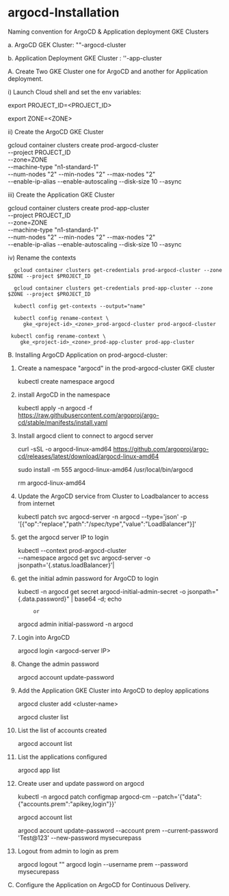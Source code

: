 # argocd-Installation

Naming convention for ArgoCD & Application deployment GKE Clusters

  a. ArgoCD GEK Cluster: \"<env>"-argocd-cluster
  
  b. Application Deployment GKE Cluster : '<env>'-app-cluster

A. Create Two GKE Cluster one for ArgoCD and another for Application deployment.
  
  i) Launch Cloud shell and set the env variables:
  
  export PROJECT_ID=\<PROJECT_ID>
  
  export ZONE=\<ZONE>

  ii) Create the ArgoCD GKE Cluster
  
   gcloud container clusters create prod-argocd-cluster \
    --project PROJECT_ID \
    --zone=ZONE \
    --machine-type "n1-standard-1" \
    --num-nodes "2" --min-nodes "2" --max-nodes "2" \
    --enable-ip-alias --enable-autoscaling --disk-size 10 --async
    
  iii) Create the Application GKE Cluster
  
   gcloud container clusters create prod-app-cluster \
    --project PROJECT_ID \
    --zone=ZONE \
    --machine-type "n1-standard-1" \
    --num-nodes "2" --min-nodes "2" --max-nodes "2" \
    --enable-ip-alias --enable-autoscaling --disk-size 10 --async

  iv) Rename the contexts
  
      gcloud container clusters get-credentials prod-argocd-cluster --zone $ZONE --project $PROJECT_ID
      
      gcloud container clusters get-credentials prod-app-cluster --zone $ZONE --project $PROJECT_ID
     
      kubectl config get-contexts --output="name"
 
      kubectl config rename-context \
         gke_<project-id>_<zone>_prod-argocd-cluster prod-argocd-cluster

     kubectl config rename-context \
        gke_<project-id>_<zone>_prod-app-cluster prod-app-cluster
        
B. Installing ArgoCD Application on prod-argocd-cluster:
 
1. Create a namespace "argocd" in the prod-argocd-cluster GKE cluster
      
    kubectl create namespace argocd
     
2. install ArgoCD in the namespace 
 
     kubectl apply -n argocd -f https://raw.githubusercontent.com/argoproj/argo-cd/stable/manifests/install.yaml
 
3. Install argocd client to connect to argocd server
 
     curl -sSL -o argocd-linux-amd64 https://github.com/argoproj/argo-cd/releases/latest/download/argocd-linux-amd64
 
     sudo install -m 555 argocd-linux-amd64 /usr/local/bin/argocd
 
     rm argocd-linux-amd64
 
4. Update the ArgoCD service from Cluster to Loadbalancer to access from internet
 
     kubectl patch svc argocd-server -n argocd --type='json' -p '[{"op":"replace","path":"/spec/type","value":"LoadBalancer"}]'
  
5. get the argocd server IP to login
 
     kubectl --context prod-argocd-cluster \
       --namespace argocd get svc argocd-server -o jsonpath='{.status.loadBalancer}'|
 
6.  get the initial admin password for ArgoCD to login
    
     kubectl -n argocd get secret argocd-initial-admin-secret -o jsonpath="{.data.password}" | base64 -d; echo
 
             or 
 
      argocd admin initial-password -n argocd
 
7. Login into ArgoCD
  
     argocd login \<argocd-server IP>

8. Change the admin password

	  argocd account update-password

9. Add the Application GKE Cluster into ArgoCD to deploy applications 
 
     argocd cluster add \<cluster-name>

     argocd cluster list
 
10. List the list of accounts created
 
     argocd account list
 
11. List the applications configured
 
     argocd app list

12. Create user and update password on argocd

    kubectl -n argocd patch configmap argocd-cm --patch='{"data":{"accounts.prem":"apikey,login"}}'

    argocd account list

    argocd account update-password --account prem --current-password 'Test@123' --new-password  mysecurepass
 
13. Logout from admin to login as prem

    argocd logout  \"<argocd-server IP>"
    argocd login <argocd-server IP> --username prem --password mysecurepass
   
C. Configure the Application on ArgoCD for Continuous Delivery.
